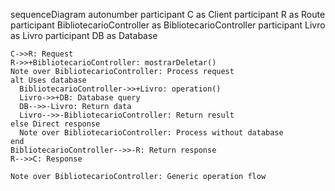 sequenceDiagram
    autonumber
    participant C as Client
    participant R as Route
    participant BibliotecarioController as BibliotecarioController
    participant Livro as Livro
    participant DB as Database
    
    C->>R: Request
    R->>+BibliotecarioController: mostrarDeletar()
    Note over BibliotecarioController: Process request
    alt Uses database
      BibliotecarioController->>+Livro: operation()
      Livro->>+DB: Database query
      DB-->>-Livro: Return data
      Livro-->>-BibliotecarioController: Return result
    else Direct response
      Note over BibliotecarioController: Process without database
    end
    BibliotecarioController-->>-R: Return response
    R-->>C: Response
    
    Note over BibliotecarioController: Generic operation flow
  